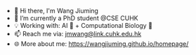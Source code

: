- 👋 Hi there, I'm Wang Jiuming
- 🌱 I’m currently a PhD student @CSE CUHK
- 💡 Working with: AI 👾 + Computational Biology 🧬  
- 📫 Reach me via: jmwang@link.cuhk.edu.hk
- 🌐 More about me: https://wangjiuming.github.io/homepage/

<!--
**WangJiuming/WangJiuming** is a ✨ _special_ ✨ repository because its `README.md` (this file) appears on your GitHub profile.
Here are some ideas to get you started:
-->
<!--
- 🔭 I’m currently working on AI + healthcare
- 👯 I’m looking to collaborate on ...
- 🤔 I’m looking for help with ...
- 💬 Ask me about ...
- 😄 Pronouns: ...
- ⚡ Fun fact: ...
-->


